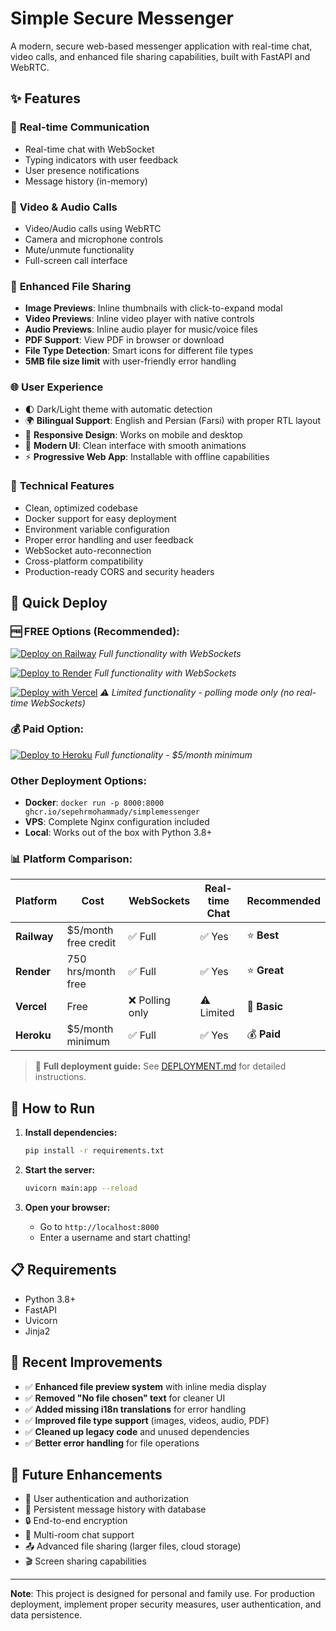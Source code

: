 # Simple Secure Messenger

A modern, secure web-based messenger application with real-time chat, video calls, and enhanced file sharing capabilities, built with FastAPI and WebRTC.

## ✨ Features

### 💬 **Real-time Communication**
- Real-time chat with WebSocket
- Typing indicators with user feedback
- User presence notifications
- Message history (in-memory)

### 🎥 **Video & Audio Calls**
- Video/Audio calls using WebRTC
- Camera and microphone controls
- Mute/unmute functionality
- Full-screen call interface

### 📁 **Enhanced File Sharing**
- **Image Previews**: Inline thumbnails with click-to-expand modal
- **Video Previews**: Inline video player with native controls
- **Audio Previews**: Inline audio player for music/voice files
- **PDF Support**: View PDF in browser or download
- **File Type Detection**: Smart icons for different file types
- **5MB file size limit** with user-friendly error handling

### 🌐 **User Experience**
- 🌓 Dark/Light theme with automatic detection
- 🌍 **Bilingual Support**: English and Persian (Farsi) with proper RTL layout
- 📱 **Responsive Design**: Works on mobile and desktop
- 🎨 **Modern UI**: Clean interface with smooth animations
- ⚡ **Progressive Web App**: Installable with offline capabilities

### 🔧 **Technical Features**
- Clean, optimized codebase
- Docker support for easy deployment
- Environment variable configuration
- Proper error handling and user feedback
- WebSocket auto-reconnection
- Cross-platform compatibility
- Production-ready CORS and security headers

## 🚀 **Quick Deploy**

### **🆓 FREE Options (Recommended):**

[![Deploy on Railway](https://railway.app/button.svg)](https://railway.app/new?template=https://github.com/SepehrMohammady/SimpleMessenger)
*Full functionality with WebSockets*

[![Deploy to Render](https://render.com/images/deploy-to-render-button.svg)](https://render.com/deploy?repo=https://github.com/SepehrMohammady/SimpleMessenger)
*Full functionality with WebSockets*

[![Deploy with Vercel](https://vercel.com/button)](https://vercel.com/new/clone?repository-url=https://github.com/SepehrMohammady/SimpleMessenger)
*⚠️ Limited functionality - polling mode only (no real-time WebSockets)*

### **💰 Paid Option:**

[![Deploy to Heroku](https://www.herokucdn.com/deploy/button.svg)](https://heroku.com/deploy?template=https://github.com/SepehrMohammady/SimpleMessenger)
*Full functionality - $5/month minimum*

### **Other Deployment Options:**
- **Docker**: `docker run -p 8000:8000 ghcr.io/sepehrmohammady/simplemessenger`
- **VPS**: Complete Nginx configuration included
- **Local**: Works out of the box with Python 3.8+

### **📊 Platform Comparison:**

| Platform | Cost | WebSockets | Real-time Chat | Recommended |
|----------|------|-----------|----------------|-------------|
| **Railway** | $5/month free credit | ✅ Full | ✅ Yes | ⭐ **Best** |
| **Render** | 750 hrs/month free | ✅ Full | ✅ Yes | ⭐ **Great** |
| **Vercel** | Free | ❌ Polling only | ⚠️ Limited | 🔶 **Basic** |
| **Heroku** | $5/month minimum | ✅ Full | ✅ Yes | 💰 **Paid** |

> 📖 **Full deployment guide:** See [DEPLOYMENT.md](DEPLOYMENT.md) for detailed instructions.

## 🚀 How to Run

1. **Install dependencies:**
   ```bash
   pip install -r requirements.txt
   ```

2. **Start the server:**
   ```bash
   uvicorn main:app --reload
   ```

3. **Open your browser:**
   - Go to `http://localhost:8000`
   - Enter a username and start chatting!

## 📋 Requirements

- Python 3.8+
- FastAPI
- Uvicorn
- Jinja2

## 🎯 Recent Improvements

- ✅ **Enhanced file preview system** with inline media display
- ✅ **Removed "No file chosen" text** for cleaner UI
- ✅ **Added missing i18n translations** for error handling
- ✅ **Improved file type support** (images, videos, audio, PDF)
- ✅ **Cleaned up legacy code** and unused dependencies
- ✅ **Better error handling** for file operations

## 🔮 Future Enhancements

- 🔐 User authentication and authorization
- 💾 Persistent message history with database
- 🔒 End-to-end encryption
- 👥 Multi-room chat support
- 📤 Advanced file sharing (larger files, cloud storage)
- 🎬 Screen sharing capabilities

---

**Note**: This project is designed for personal and family use. For production deployment, implement proper security measures, user authentication, and data persistence.
